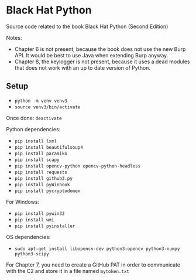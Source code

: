 # Black Hat Python

Source code related to the book Black Hat Python (Second Edition)

Notes:

- Chapter 6 is not present, because the book does not use the new Burp API. It would be best to use Java when extending Burp anyway.
- Chapter 8, the keylogger is not present, because it uses a dead modules that does not work with an up to date version of Python.

## Setup

- `python -m venv venv3`
- `source venv3/bin/activate`

Once done: `deactivate`

Python dependencies:

- `pip install lxml`
- `pip install beautifulsoup4`
- `pip install paramiko`
- `pip install scapy`
- `pip install opencv-python opencv-python-headless`
- `pip install requests`
- `pip install github3.py`
- `pip install pyWinhook`
- `pip install pycryptodomex`

For Windows:

- `pip install pywin32`
- `pip install wmi`
- `pip install pyinstaller`

OS dependencies:

- `sudo apt-get install libopencv-dev python3-opencv python3-numpy python3-scipy`

For Chapter 7, you need to create a GitHub PAT in order to communicate with the C2 and store it in a file named `mytoken.txt`